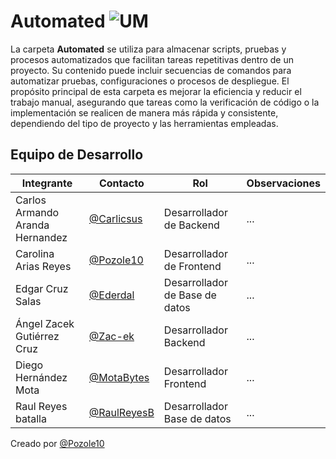 # Automated ![UM](https://img.shields.io/badge/MongoDB-4EA94B?style=for-the-badge&logo=mongodb&logoColor=white)

La carpeta **Automated** se utiliza para almacenar scripts, pruebas y procesos automatizados que facilitan tareas repetitivas dentro de un proyecto. Su contenido puede incluir secuencias de comandos para automatizar pruebas, configuraciones o procesos de despliegue. El propósito principal de esta carpeta es mejorar la eficiencia y reducir el trabajo manual, asegurando que tareas como la verificación de código o la implementación se realicen de manera más rápida y consistente, dependiendo del tipo de proyecto y las herramientas empleadas.

## Equipo de Desarrollo

|Integrante|Contacto|Rol|Observaciones|
|------------|--------|---|---|
|Carlos Armando Aranda Hernandez|[@Carlicsus](https://github.com/Carlicsus)|Desarrollador de Backend|...|
|Carolina Arias Reyes|[@Pozole10](https://github.com/Pozole10)|Desarrollador de Frontend|...|
|Edgar Cruz Salas|[@Ederdal](https://github.com/Ederdal)|Desarrollador de Base de datos|...|
|Ángel Zacek Gutiérrez Cruz|[@Zac-ek](https://github.com/Zac-ek)|Desarrollador Backend|...|
|Diego Hernández Mota|[@MotaBytes](https://github.com/MotaBytes)|Desarrollador Frontend|...|
|Raul Reyes batalla|[@RaulReyesB](https://github.com/RaulReyesB)|Desarrollador Base de datos|...|

Creado por [@Pozole10](https://github.com/Pozole10)